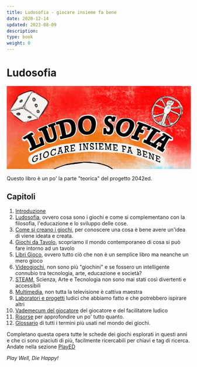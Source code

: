 ```yaml
---
title: Ludosofia - giocare insieme fa bene
date: 2020-12-14
updated: 2023-08-09
description: 
type: book
weight: 0
---
```

# Ludosofia

![](_img/cover_ludosofia_featured.webp)

Questo libro è un po' la parte "teorica" del progetto 2042ed.

## Capitoli

1. [Introduzione](01_introduzione.md)
2. [Ludosofia](10_ludosofia.md), ovvero cosa sono i giochi e come si complementano con la filosofia, l'educazione e lo sviluppo delle cose.
3. [Come si creano i giochi](20_gamedesign.md), per conoscere una cosa è bene avere un'idea di viene ideata e creata.
4. [Giochi da Tavolo](30_giochidatavolo.md), scopriamo il mondo contemporaneo di cosa si può fare intorno ad un tavolo
5. [Libri Gioco](40_librigioco.md), ovvero tutto ciò che non è un semplice libro ma neanche un mero gioco
6. [Videogiochi](50_videogiochi.md), non sono più "giochini" e se fossero un intelligente connubio tra tecnologia, arte, educazione e società?
7. [STEAM](60_steam.md), Scienza, Arte e Tecnologia non sono mai stati così divertenti e accessibili
8. [Multimedia](62_multimedia.md), non tutta la televisione è cattiva maestra
9. [Laboratori e progetti](70_laboratori.md) ludici che abbiamo fatto e che potrebbero ispirare altri
10. [Vademecum del giocatore](80_vademecum.md) del giocatore e del facilitatore ludico
11. [Risorse](93_appendici.md) per approfondire un po' tutto quanto.
12. [Glossario](95_glossario.md) di tutti i termini più usati nel mondo dei giochi.

Completano questa opera tutte le schede dei giochi esplorati in questi anni e che ci sono piaciuti di più, facilmente ricercabili per chiavi e tag di ricerca. Andate nella sezione [PlayED](../../played/index.md)

_Play Well, Die Happy!_
